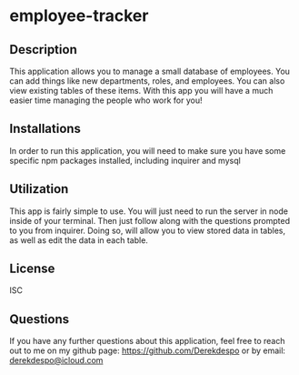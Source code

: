 # employee-tracker

## Description
This application allows you to manage a small database of employees. You can add things like new departments, roles, and employees. You can also view existing tables of these items. With this app you will have a much easier time managing the people who work for you!

## Installations
In order to run this application, you will need to make sure you have some specific npm packages installed, including inquirer and mysql

## Utilization
This app is fairly simple to use. You will just need to run the server in node inside of your terminal. Then just follow along with the questions prompted to you from inquirer. Doing so, will allow you to view stored data in tables, as well as edit the data in each table.

## License
ISC

## Questions
If you have any further questions about this application, feel free to reach out to me on my github page: https://github.com/Derekdespo
or by email: derekdespo@icloud.com
